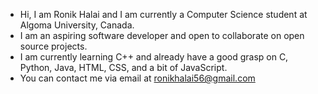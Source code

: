 - Hi, I am Ronik Halai and I am currently a Computer Science student at Algoma University, Canada.
- I am an aspiring software developer and open to collaborate on open source projects. 
- I am currently learning C++ and already have a good grasp on C, Python, Java, HTML, CSS, and a bit of JavaScript.
- You can contact me via email at ronikhalai56@gmail.com

<!---
halaironik/halaironik is a ✨ special ✨ repository because its `README.md` (this file) appears on your GitHub profile.
You can click the Preview link to take a look at your changes.
--->

